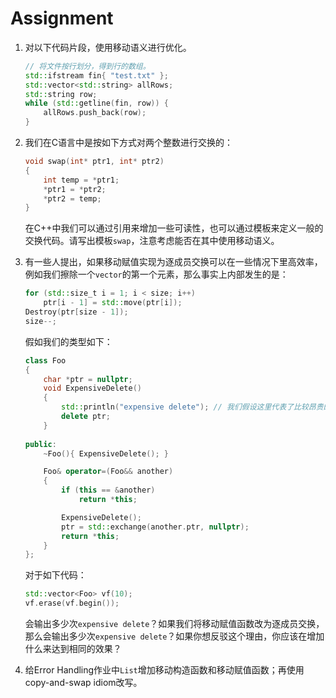 # Assignment

1. 对以下代码片段，使用移动语义进行优化。

   ```c++
   // 将文件按行划分，得到行的数组。
   std::ifstream fin{ "test.txt" };
   std::vector<std::string> allRows;
   std::string row;
   while (std::getline(fin, row)) {
       allRows.push_back(row);
   }
   ```

2. 我们在C语言中是按如下方式对两个整数进行交换的：

   ```c++
   void swap(int* ptr1, int* ptr2)
   {
       int temp = *ptr1;
       *ptr1 = *ptr2;
       *ptr2 = temp;
   }
   ```

   在C++中我们可以通过引用来增加一些可读性，也可以通过模板来定义一般的交换代码。请写出模板`swap`，注意考虑能否在其中使用移动语义。

3. 有一些人提出，如果移动赋值实现为逐成员交换可以在一些情况下里高效率，例如我们擦除一个`vector`的第一个元素，那么事实上内部发生的是：

   ```c++
   for (std::size_t i = 1; i < size; i++)
       ptr[i - 1] = std::move(ptr[i]);
   Destroy(ptr[size - 1]);
   size--;
   ```

   假如我们的类型如下：

   ```c++
   class Foo
   {
       char *ptr = nullptr;
       void ExpensiveDelete()
       {
           std::println("expensive delete"); // 我们假设这里代表了比较昂贵的操作
           delete ptr;
       }
       
   public:
       ~Foo(){ ExpensiveDelete(); }
   
       Foo& operator=(Foo&& another)
       {
           if (this == &another)
               return *this;
   
           ExpensiveDelete();
           ptr = std::exchange(another.ptr, nullptr);
           return *this;
       }
   };
   ```

   对于如下代码：

   ```c++
   std::vector<Foo> vf(10);
   vf.erase(vf.begin());
   ```

   会输出多少次`expensive delete`？如果我们将移动赋值函数改为逐成员交换，那么会输出多少次`expensive delete`？如果你想反驳这个理由，你应该在增加什么来达到相同的效果？

4. 给Error Handling作业中`List`增加移动构造函数和移动赋值函数；再使用copy-and-swap idiom改写。

